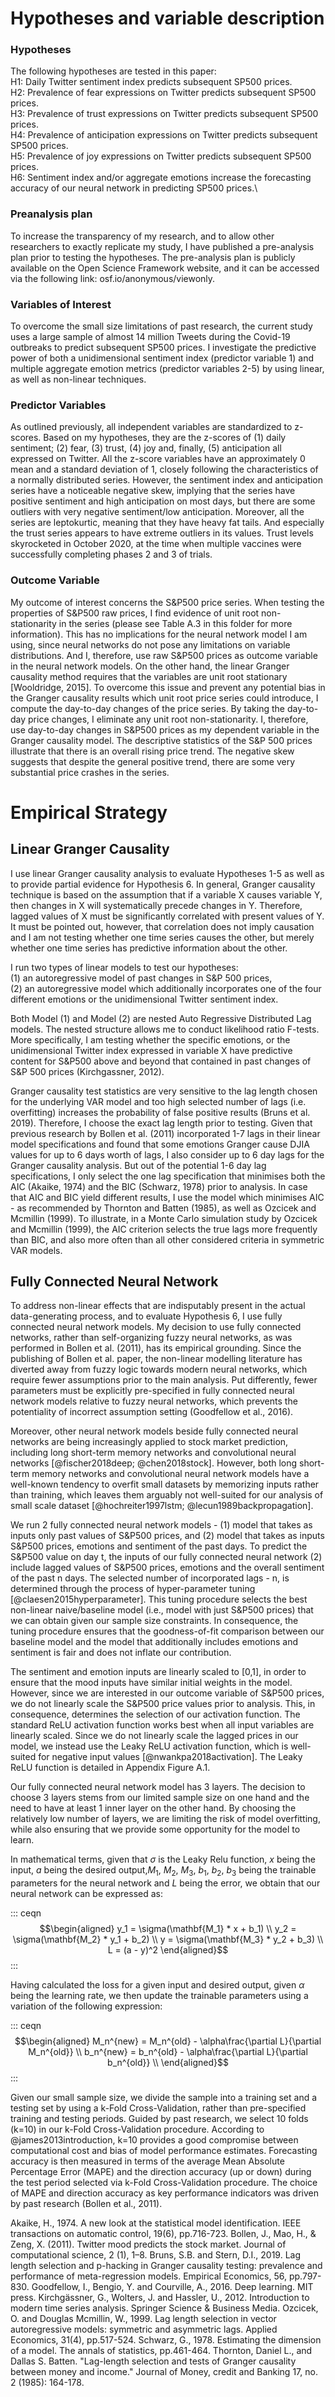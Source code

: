 # Hypotheses and variable description

### Hypotheses

The following hypotheses are tested in this paper:\
H1: Daily Twitter sentiment index predicts subsequent SP500 prices.\
H2: Prevalence of fear expressions on Twitter predicts subsequent SP500 prices.\
H3: Prevalence of trust expressions on Twitter predicts subsequent SP500 prices.\
H4: Prevalence of anticipation expressions on Twitter predicts subsequent SP500 prices.\
H5: Prevalence of joy expressions on Twitter predicts subsequent SP500 prices.\
H6: Sentiment index and/or aggregate emotions increase the forecasting accuracy of our neural network in predicting SP500 prices.\

### Preanalysis plan

To increase the transparency of my research, and to allow other researchers to exactly replicate my study, I have published a pre-analysis plan prior to testing the hypotheses. The pre-analysis plan is publicly available on the Open Science Framework website, and it can be accessed via the following link: osf.io/anonymous/viewonly.

### Variables of Interest
To overcome the small size limitations of past research, the current study uses a large sample of almost 14 million Tweets during the Covid-19 outbreaks to predict subsequent SP500 prices. I investigate the predictive power of both a unidimensional sentiment index (predictor variable 1) and multiple aggregate emotion metrics (predictor variables 2-5) by using linear, as well as non-linear techniques. 

### Predictor Variables

As outlined previously, all independent variables are standardized to z-scores. Based on my hypotheses, they are the z-scores of (1) daily sentiment; (2) fear, (3) trust, (4) joy and, finally, (5) anticipation all expressed on Twitter. All the z-score variables have an approximately 0 mean and a standard deviation of 1, closely following the characteristics of a normally distributed series. However, the sentiment index and anticipation series have a noticeable negative skew, implying that the series have positive sentiment and high anticipation on most days, but there are some outliers with very negative sentiment/low anticipation. Moreover, all the series are leptokurtic, meaning that they have heavy fat tails. And especially the
trust series appears to have extreme outliers in its values. Trust levels skyrocketed in October 2020, at the time when multiple vaccines were successfully completing phases 2 and 3 of trials.

### Outcome Variable

My outcome of interest concerns the S&P500 price series. When testing the properties of S&P500 raw prices, I find evidence of unit root non-stationarity in the series (please see Table A.3 in this folder for more information). This has no implications for the neural network model I am using, since neural networks do not pose any limitations on variable distributions. And I, therefore, use raw S&P500 prices as outcome variable in the neural network models. On the other hand, the linear Granger causality method requires that the variables are unit root stationary [Wooldridge, 2015]. To overcome this issue and prevent any potential bias in the Granger causality results which unit root price series could introduce, I compute the day-to-day changes of the price series. By taking the day-to-day price changes, I eliminate any unit root non-stationarity. I, therefore, use day-to-day changes in S&P500 prices as
my dependent variable in the Granger causality model. The descriptive statistics of the S&P 500 prices illustrate that there is an overall rising price trend. The negative skew suggests that despite the general positive trend, there are some very substantial price crashes in the series.

# Empirical Strategy

## Linear Granger Causality

I use linear Granger causality analysis to evaluate Hypotheses 1-5 as well as to provide partial evidence for Hypothesis 6. In general,
Granger causality technique is based on the assumption that if a variable X causes variable Y, then changes in X will systematically precede changes in Y. Therefore, lagged values of X must be significantly correlated with present values of Y. It must be pointed out, however, that correlation does not imply causation and I am not testing whether one time series causes the other, but merely whether one time series has predictive information about the other.

I run two types of linear models to test our hypotheses: \
(1) an autoregressive model of past changes in S&P 500 prices,\
(2) an autoregressive model which additionally incorporates one of the four different emotions or the unidimensional
Twitter sentiment index.

Both Model (1) and Model (2) are nested Auto Regressive Distributed Lag models. The nested structure allows me to conduct likelihood ratio F-tests. More specifically, I am testing whether the specific emotions, or the unidimensional Twitter index expressed in variable X have predictive content for S&P500 above and beyond that contained in past changes of S&P 500 prices
(Kirchgassner, 2012).

Granger causality test statistics are very sensitive to the lag length chosen for the underlying VAR model and too high selected number of lags (i.e. overfitting) increases the probability of false positive results (Bruns et al. 2019). Therefore, I choose the exact lag length prior to testing. Given that previous research by Bollen et al. (2011) incorporated 1-7 lags in their linear model specifications and found that some emotions Granger cause DJIA values for up to 6 days worth of lags, I also consider up to 6 day lags for the Granger causality analysis. But out of the potential 1-6 day lag specifications, I only select the one lag specification that minimises both the AIC (Akaike, 1974) and the BIC (Schwarz, 1978) prior to analysis. In case that AIC and BIC yield different results, I use the model which minimises AIC - as recommended by Thornton and Batten (1985), as well as Ozcicek and Mcmillin (1999). To illustrate, in a Monte Carlo simulation study by Ozcicek and Mcmillin (1999), the AIC criterion selects the true lags more frequently than BIC, and also more often than all other considered criteria in symmetric VAR models.

## Fully Connected Neural Network

To address non-linear effects that are indisputably present in the actual data-generating process, and to evaluate Hypothesis 6, I use fully connected neural network models. My decision to use fully connected networks, rather than self-organizing fuzzy neural networks, as was performed in Bollen et al. (2011), has its empirical grounding. Since the publishing of Bollen et al. paper, the non-linear modelling literature has diverted away from fuzzy logic towards modern neural networks, which require fewer assumptions prior to the main analysis. Put differently, fewer parameters must be explicitly pre-specified in fully connected neural network models relative to fuzzy neural networks, which prevents the potentiality of incorrect assumption setting
(Goodfellow et al., 2016).

Moreover, other neural network models beside fully connected neural networks are being increasingly applied to stock market prediction, including long short-term memory networks and convolutional neural networks [@fischer2018deep; @chen2018stock]. However, both long
short-term memory networks and convolutional neural network models have
a well-known tendency to overfit small datasets by memorizing inputs
rather than training, which leaves them arguably not well-suited for our
analysis of small scale dataset
[@hochreiter1997lstm; @lecun1989backpropagation].

We run 2 fully connected neural network models - (1) model that takes as
inputs only past values of S&P500 prices, and (2) model that takes as
inputs S&P500 prices, emotions and sentiment of the past days. To
predict the S&P500 value on day t, the inputs of our fully connected
neural network (2) include lagged values of S&P500 prices, emotions and
the overall sentiment of the past n days. The selected number of
incorporated lags - n, is determined through the process of
hyper-parameter tuning [@claesen2015hyperparameter]. This tuning
procedure selects the best non-linear naive/baseline model (i.e., model
with just S&P500 prices) that we can obtain given our sample size
constraints. In consequence, the tuning procedure ensures that the
goodness-of-fit comparison between our baseline model and the model that
additionally includes emotions and sentiment is fair and does not
inflate our contribution.

The sentiment and emotion inputs are linearly scaled to \[0,1\], in
order to ensure that the mood inputs have similar initial weights in the
model. However, since we are interested in our outcome variable of
S&P500 prices, we do not linearly scale the S&P500 price values prior to
analysis. This, in consequence, determines the selection of our
activation function. The standard ReLU activation function works best
when all input variables are linearly scaled. Since we do not linearly
scale the lagged prices in our model, we instead use the Leaky ReLU
activation function, which is well-suited for negative input values
[@nwankpa2018activation]. The Leaky ReLU function is detailed in
Appendix Figure A.1.

Our fully connected neural network model has 3 layers. The decision to
choose 3 layers stems from our limited sample size on one hand and the
need to have at least 1 inner layer on the other hand. By choosing the
relatively low number of layers, we are limiting the risk of model
overfitting, while also ensuring that we provide some opportunity for
the model to learn.

In mathematical terms, given that $\sigma$ is the Leaky Relu function,
$x$ being the input, $a$ being the desired output,$M_1$, $M_2$, $M_3$,
$b_1$, $b_2$, $b_3$ being the trainable parameters for the neural
network and $L$ being the error, we obtain that our neural network can
be expressed as:

::: ceqn
$$\begin{aligned}
y_1 = \sigma(\mathbf{M_1} * x + b_1) \\
y_2 = \sigma(\mathbf{M_2} * y_1 + b_2) \\
y = \sigma(\mathbf{M_3} * y_2 + b_3) \\
L = (a - y)^2
\end{aligned}$$
:::

Having calculated the loss for a given input and desired output, given
$\alpha$ being the learning rate, we then update the trainable
parameters using a variation of the following expression:

::: ceqn
$$\begin{aligned}
M_n^{new} = M_n^{old} - \alpha\frac{\partial L}{\partial M_n^{old}} \\
b_n^{new} = b_n^{old} - \alpha\frac{\partial L}{\partial b_n^{old}} \\
\end{aligned}$$
:::

Given our small sample size, we divide the sample into a training set
and a testing set by using a k-Fold Cross-Validation, rather than
pre-specified training and testing periods. Guided by past research, we
select 10 folds (k=10) in our k-Fold Cross-Validation procedure.
According to @james2013introduction, k=10 provides a good compromise
between computational cost and bias of model performance estimates.
Forecasting accuracy is then measured in terms of the average Mean
Absolute Percentage Error (MAPE) and the direction accuracy (up or down)
during the test period selected via k-Fold Cross-Validation procedure.
The choice of MAPE and direction accuracy as key performance indicators
was driven by past research (Bollen et al., 2011).

Akaike, H., 1974. A new look at the statistical model identification. IEEE transactions on automatic control, 19(6), pp.716-723.
Bollen, J., Mao, H., & Zeng, X. (2011). Twitter mood predicts the stock market. Journal of computational science, 2 (1), 1–8.
Bruns, S.B. and Stern, D.I., 2019. Lag length selection and p-hacking in Granger causality testing: prevalence and performance of meta-regression models. Empirical Economics, 56, pp.797-830.
Goodfellow, I., Bengio, Y. and Courville, A., 2016. Deep learning. MIT press.
Kirchgässner, G., Wolters, J. and Hassler, U., 2012. Introduction to modern time series analysis. Springer Science & Business Media.
Ozcicek, O. and Douglas Mcmillin, W., 1999. Lag length selection in vector autoregressive models: symmetric and asymmetric lags. Applied Economics, 31(4), pp.517-524.
Schwarz, G., 1978. Estimating the dimension of a model. The annals of statistics, pp.461-464.
Thornton, Daniel L., and Dallas S. Batten. "Lag-length selection and tests of Granger causality between money and income." Journal of Money, credit and Banking 17, no. 2 (1985): 164-178.
